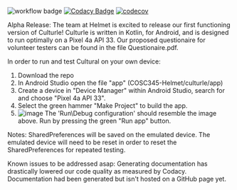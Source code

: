 ![workflow badge](https://github.com/mitzaa/COSC345-Helmet/actions/workflows/gradle.yml/badge.svg)
[![Codacy Badge](https://app.codacy.com/project/badge/Grade/2981b8a37e00499fa7ccb5ddc87c7e5f)](https://www.codacy.com/gh/mitzaa/COSC345-Helmet/dashboard?utm_source=github.com&amp;utm_medium=referral&amp;utm_content=mitzaa/COSC345-Helmet&amp;utm_campaign=Badge_Grade)
[![codecov](https://codecov.io/gh/mitzaa/COSC345-Helmet/branch/master/graph/badge.svg?token=6LT4FB6K2B)](https://codecov.io/gh/mitzaa/COSC345-Helmet)

Alpha Release:
The team at Helmet is excited to release our first functioning version of Culturle!
Culturle is written in Kotlin, for Android, and is designed to run optimally on a Pixel 4a API 33.
Our proposed questionaire for volunteer testers can be found in the file Questionaire.pdf.

In order to run and test Cultural on your own device: 
1) Download the repo 
2) In Android Studio open the file "app" (COSC345-Helmet/culturle/app)
3) Create a device in "Device Manager" within Android Studio, search for and choose "Pixel 4a API 33". 
4) Select the green hammer "Make Project" to build the app. 
5) ![image](https://user-images.githubusercontent.com/97869940/186905801-83cd22b8-167a-47d4-938f-d939cb58300d.png) 
The 'Run\Debug configuration' should resemble the image above. Run by pressing the green "Run app" button.

Notes:
  SharedPreferences will be saved on the emulated device. The emulated device will need to be reset in order to reset the SharedPreferences for repeated testing.

Known issues to be addressed asap:
  Generating documentation has drastically lowered our code quality as measured by Codacy.
  Documentation had been generated but isn't hosted on a GitHub page yet.
  
  
  
